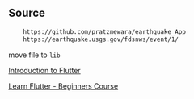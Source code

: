 ## Source
```bash
    https://github.com/pratzmewara/earthquake_App
    https://earthquake.usgs.gov/fdsnws/event/1/
```

move file to `lib`

[Introduction to Flutter](https://www.udemy.com/share/102GdW3@LmarjZX-y2z1oyI4eC4SUief1U_r-EWHKEvZygwok2LTu8k122t41HeYbQDDpE1Z/)

[Learn Flutter - Beginners Course](https://www.udemy.com/share/101sbG3@Nh5xQzy272W2d5R3GYQbdFRnMq8kMr4yuQJziwclxERbNEYb9NREa6GWd4__IF2p/)